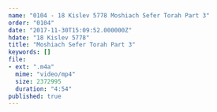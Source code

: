 ```yaml
---
name: "0104 - 18 Kislev 5778 Moshiach Sefer Torah Part 3"
order: "0104"
date: "2017-11-30T15:09:52.000000Z"
hdate: "18 Kislev 5778"
title: "Moshiach Sefer Torah Part 3"
keywords: []
file:
- ext: ".m4a"
  mime: "video/mp4"
  size: 2372995
  duration: "4:54"
published: true
---
```



